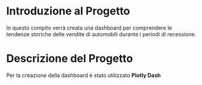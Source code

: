 # Introduzione al Progetto

In questo compito verrà creata una dashboard per comprendere le tendenze storiche delle vendite di automobili durante i periodi di recessione. 

# Descrizione del Progetto

Per la creazione della dashboard è stato utilizzato **Plotly Dash**

